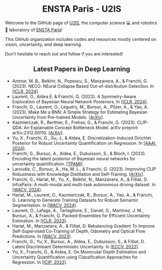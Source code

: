 <div align="center">
  <h1>ENSTA Paris - U2IS</h1>
</div>

Welcome to the GitHub page of [U2IS](http://u2is.ensta-paris.fr/?lang=en), the computer science 💻 and robotics 🤖 laboratory of [ENSTA Paris](https://www.ensta-paris.fr/en)!

This GitHub organization includes codes and resources mostly centered on vision, uncertainty, and deep learning.

Don't hesitate to reach out and follow if you are interested!

<div align="center">
  <h2> Latest Papers in Deep Learning </h2>
</div>

- Ammar, M. B., Belkhir, N., Popescu, S., Manzanera, A., & Franchi, G. (2023). NECO: NEural Collapse Based Out-of-distribution Detection. In [[ICLR, 2024]](https://arxiv.org/pdf/2310.06823.pdf).
- Laurent, O., Aldea E. & Franchi, G. (2023). A Symmetry-Aware Exploration of Bayesian Neural Network Posteriors. In [[ICLR, 2024]](https://arxiv.org/pdf/2310.08287.pdf).
- Franchi, G., Laurent, O., Leguéry, M., Bursuc, A., Pilzer, A., & Yao, A. (2023). Make Me a BNN: A Simple Strategy for Estimating Bayesian Uncertainty from Pre-trained Models. [[ArXiv]](https://arxiv.org/abs/2312.15297).
- Kazmierczak, R., Berthier, E., Frehse, G., & Franchi, G. (2023). CLIP-QDA: An Explainable Concept Bottleneck Model. arXiv preprint arXiv:2312.00110. [[ArXiv]](https://arxiv.org/pdf/2312.00110.pdf).
- Yu, X., Franchi, G., Gu, J., & Aldea, E. Discretization-Induced Dirichlet Posterior for Robust Uncertainty Quantification on Regression. In [[AAAI, 2024]](https://arxiv.org/pdf/2308.09065.pdf).
- Franchi, G., Bursuc, A., Aldea, E., Dubuisson, S., & Bloch, I. (2023). Encoding the latent posterior of Bayesian neural networks for uncertainty quantification. [[TPAMI]](https://arxiv.org/pdf/2012.02818.pdf).
- Laroudie, C., Bursuc, A., Ha, M. L., & Franchi, G. (2023). Improving CLIP Robustness with Knowledge Distillation and Self-Training. [[ArXiv]](https://arxiv.org/pdf/2309.10361.pdf).
- Franchi, G., Hariat, M., Yu, X., Belkhir, N., Manzanera, A., & Filliat, D. InfraParis: A multi-modal and multi-task autonomous driving dataset. In [[WACV, 2024]](https://arxiv.org/pdf/2309.15751.pdf).
- Hariat, M., Laurent, O., Kazmierczak, R., Bursuc, A., Yao, A., & Franchi, G. Learning to Generate Training Datasets for Robust Semantic Segmentation. In [[WACV, 2024]](https://arxiv.org/abs/2308.02535).
- Laurent, O., Lafage, A., Tartaglione, E., Daniel, G., Martinez, J. M., Bursuc, A., & Franchi, G. Packed-Ensembles for Efficient Uncertainty Estimation. In [[ICLR, 2023]](https://arxiv.org/pdf/2210.09184.pdf).
- Hariat, M., Manzanera, A., & Filliat, D. Rebalancing Gradient To Improve Self-Supervised Co-Training of Depth, Odometry and Optical Flow Predictions. In [[WACV, 2023]](https://hal.science/hal-03964607/file/wacv23.pdf).
- Franchi, G., Yu, X., Bursuc, A., Aldea, E., Dubuisson, S., & Filliat, D. Latent Discriminant Deterministic Uncertainty. In [[ECCV, 2022]](https://arxiv.org/pdf/2207.10130.pdf).
- Yu, X., Franchi, G., & Aldea, E. On Monocular Depth Estimation and Uncertainty Quantification using Classification Approaches for Regression. In [[ICIP, 2022]](https://hal.science/hal-03775941/document).
